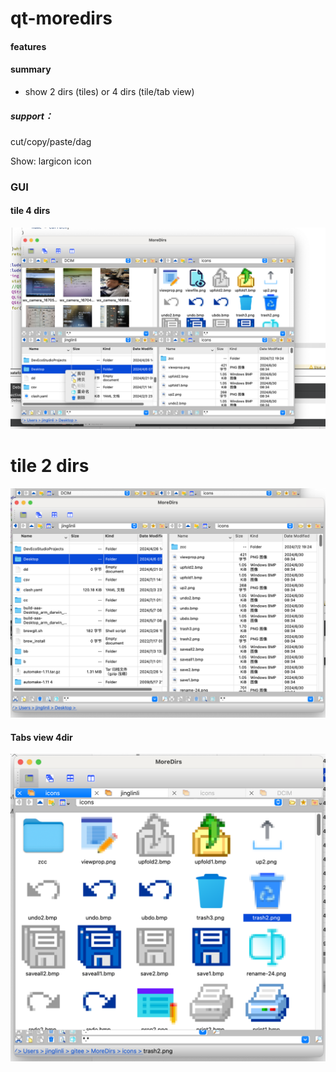 # qt-moredirs

#### features

#### summary

* show  2 dirs (tiles) or 4 dirs (tile/tab view)

#####  support：

cut/copy/paste/dag 

Show: largicon icon



### GUI

#### tile 4 dirs



![image-20240704081432129](./README.assets/image-20240704081432129.png)



# tile 2 dirs

![image-20240704081507639](./README.assets/image-20240704081507639.png)



#### Tabs view 4dir

![image-20240704081704949](./README.assets/image-20240704081704949.png)
